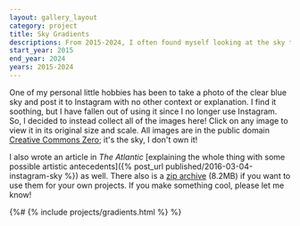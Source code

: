 ```yaml
---
layout: gallery_layout
category: project
title: Sky Gradients
descriptions: From 2015-2024, I often found myself looking at the sky to capture an image of a sky gradient and post it to Instagram. This archive collects all the gradients for users to browse without needing Instagram.
start_year: 2015
end_year: 2024
years: 2015-2024
---
```

One of my personal little hobbies has been to take a photo of the clear blue sky and post it to Instagram with no other context or explanation. I find it soothing, but I have fallen out of using it since I no longer use Instagram. So, I decided to instead collect all of the images here! Click on any image to view it in its original size and scale. All images are in the public domain [Creative Commons Zero](https://creativecommons.org/public-domain/cc0/); it's the sky, I don't own it!

I also wrote an article in _The Atlantic_ [explaining the whole thing with some possible artistic antecedents]({% post_url published/2016-03-04-instagram-sky %}) as well. There also is a [zip archive](/images/projects/sky-gradients.zip) (8.2MB) if you want to use them for your own projects. If you make something cool, please let me know!

{%# {% include projects/gradients.html %} %}
